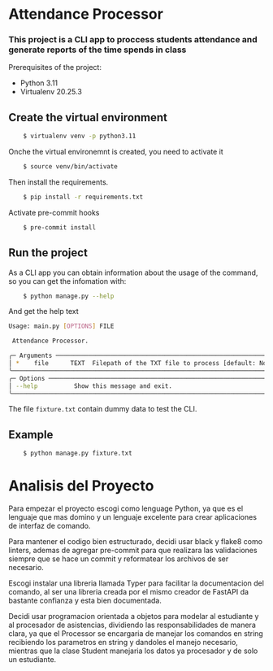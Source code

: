 # Attendance Processor

###  This project is a CLI app to proccess students attendance and generate reports of the time spends in class

Prerequisites of the project:
- Python 3.11
- Virtualenv 20.25.3

## Create the virtual environment
```bash
    $ virtualenv venv -p python3.11
```
Onche the virtual environemnt is created, you need to activate it
```bash
    $ source venv/bin/activate
```
Then install the requirements.
```bash
    $ pip install -r requirements.txt
```
Activate pre-commit hooks
```bash
    $ pre-commit install
```

## Run the project
As a CLI app you can obtain information about the usage of the command, so you can get the infomation with:
```bash
    $ python manage.py --help
```
And get the help text
```bash
Usage: main.py [OPTIONS] FILE

 Attendance Processor.

╭─ Arguments ────────────────────────────────────────────────────────────────────────────╮
│ *    file      TEXT  Filepath of the TXT file to process [default: None] [required]    │
╰────────────────────────────────────────────────────────────────────────────────────────╯
╭─ Options ──────────────────────────────────────────────────────────────────────────────╮
│ --help          Show this message and exit.                                            │
╰────────────────────────────────────────────────────────────────────────────────────────╯

```

The file `fixture.txt` contain dummy data to test the CLI.

## Example
```bash
    $ python manage.py fixture.txt
```
# Analisis del Proyecto
Para empezar el proyecto escogi como lenguage Python, ya que es el lenguaje que mas domino y un lenguaje excelente para crear aplicaciones de interfaz de comando.

Para mantener el codigo bien estructurado, decidi usar black y flake8 como linters, ademas de agregar pre-commit para que realizara las validaciones siempre que se hace un commit y reformatear los archivos de ser necesario.

Escogi instalar una libreria llamada Typer para facilitar la documentacion del comando, al ser una libreria creada por el mismo creador de FastAPI da bastante confianza y esta bien documentada.

Decidi usar programacion orientada a objetos para modelar al estudiante y al procesador de asistencias, dividiendo las responsabilidades de manera clara, ya que el Processor se encargaria de manejar los comandos en string recibiendo los parametros en string y dandoles el manejo necesario, mientras que la clase Student manejaria los datos ya procesador y de solo un estudiante.
